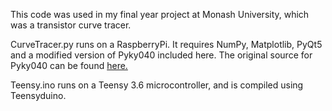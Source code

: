 This code was used in my final year project at Monash University, which was a transistor curve tracer.

CurveTracer.py runs on a RaspberryPi. It requires NumPy, Matplotlib, PyQt5 and a modified version of Pyky040 included here.
The original source for Pyky040 can be found [here.](https://github.com/raphaelyancey/pyKY040)

Teensy.ino runs on a Teensy 3.6 microcontroller, and is compiled using Teensyduino.